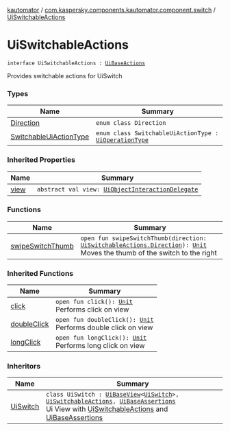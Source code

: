 [kautomator](../../index.md) / [com.kaspersky.components.kautomator.component.switch](../index.md) / [UiSwitchableActions](./index.md)

# UiSwitchableActions

`interface UiSwitchableActions : `[`UiBaseActions`](../../com.kaspersky.components.kautomator.component.common.actions/-ui-base-actions/index.md)

Provides switchable actions for UiSwitch

### Types

| Name | Summary |
|---|---|
| [Direction](-direction/index.md) | `enum class Direction` |
| [SwitchableUiActionType](-switchable-ui-action-type/index.md) | `enum class SwitchableUiActionType : `[`UiOperationType`](../../com.kaspersky.components.kautomator.intercept.operation/-ui-operation-type/index.md) |

### Inherited Properties

| Name | Summary |
|---|---|
| [view](../../com.kaspersky.components.kautomator.component.common.actions/-ui-base-actions/view.md) | `abstract val view: `[`UiObjectInteractionDelegate`](../../com.kaspersky.components.kautomator.intercept.delegate/-ui-object-interaction-delegate/index.md) |

### Functions

| Name | Summary |
|---|---|
| [swipeSwitchThumb](swipe-switch-thumb.md) | `open fun swipeSwitchThumb(direction: `[`UiSwitchableActions.Direction`](-direction/index.md)`): `[`Unit`](https://kotlinlang.org/api/latest/jvm/stdlib/kotlin/-unit/index.html)<br>Moves the thumb of the switch to the right |

### Inherited Functions

| Name | Summary |
|---|---|
| [click](../../com.kaspersky.components.kautomator.component.common.actions/-ui-base-actions/click.md) | `open fun click(): `[`Unit`](https://kotlinlang.org/api/latest/jvm/stdlib/kotlin/-unit/index.html)<br>Performs click on view |
| [doubleClick](../../com.kaspersky.components.kautomator.component.common.actions/-ui-base-actions/double-click.md) | `open fun doubleClick(): `[`Unit`](https://kotlinlang.org/api/latest/jvm/stdlib/kotlin/-unit/index.html)<br>Performs double click on view |
| [longClick](../../com.kaspersky.components.kautomator.component.common.actions/-ui-base-actions/long-click.md) | `open fun longClick(): `[`Unit`](https://kotlinlang.org/api/latest/jvm/stdlib/kotlin/-unit/index.html)<br>Performs long click on view |

### Inheritors

| Name | Summary |
|---|---|
| [UiSwitch](../-ui-switch/index.md) | `class UiSwitch : `[`UiBaseView`](../../com.kaspersky.components.kautomator.component.common.views/-ui-base-view/index.md)`<`[`UiSwitch`](../-ui-switch/index.md)`>, `[`UiSwitchableActions`](./index.md)`, `[`UiBaseAssertions`](../../com.kaspersky.components.kautomator.component.common.assertions/-ui-base-assertions/index.md)<br>Ui View with [UiSwitchableActions](./index.md) and [UiBaseAssertions](../../com.kaspersky.components.kautomator.component.common.assertions/-ui-base-assertions/index.md) |
